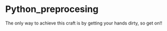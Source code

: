 # Python_preprocesing
The only way to achieve this craft is by getting your hands dirty, so get on!!
